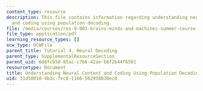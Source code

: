 ```yaml
---
content_type: resource
description: This file contains information regarding understanding neural content
  and coding using population decoding.
file: /media/courses/res-9-003-brains-minds-and-machines-summer-course-summer-2015/31d580104b3cfec81168562938b30ec8_MITRES_9_003SUM15_tut4.pdf
file_type: application/pdf
learning_resource_types: []
ocw_type: OCWFile
parent_title: Tutorial 4. Neural Decoding
parent_type: SupplementalResourceSection
parent_uid: 6ddfcb58-85ac-c7b6-42ae-b8f2b44f6561
resourcetype: Document
title: Understanding Neural Content and Coding Using Population Decoding
uid: 31d58010-4b3c-fec8-1168-562938b30ec8
---
```

